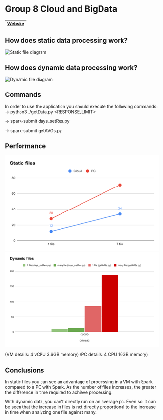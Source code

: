 # Group 8 Cloud and BigData


| [Website](https://josevelascosantos.github.io/Group_8_Cloud_and_BigData/website/) |
| ----------- |

## How does static data processing work?
![Static file diagram](./website/images/Diagrama%20estático.png)


## How does dynamic data processing work?
![Dynamic file diagram](./website/images/Diagrama%20dinámico.png)

## Commands
In order to use the application you should execute the following commands:
-> python3 ./getData.py <API-KEY> <PERIOD> <RESPONSE_LIMIT>  

-> spark-submit days_setRes.py  

-> spark-submit getAVGs.py  



## Performance
![Static files](./website/images/Static%20files.svg)
![Dynamic files](./website/images/Dynamic%20files.svg)

(VM details: 4 vCPU 3.6GB memory)
(PC details: 4 CPU 16GB memory)

## Conclusions
In static files you can see an advantage of processing in a VM with Spark compared to a PC with Spark.
As the number of files increases, the greater the difference in time required to achieve processing.

With dynamic data, you can't directly run on an average pc. Even so, it can be seen that the increase in files is not directly proportional to the increase in time when analyzing one file against many.
